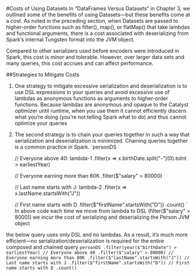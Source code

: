 #Costs of Using Datasets
In “DataFrames Versus Datasets” in Chapter 3, we outlined some of the benefits of using Datasets—but these benefits come at a cost. As noted in the preceding section, when Datasets are passed to higher-order functions such as filter(), map(), or flatMap() that take lambdas and functional arguments, there is a cost associated with deserializing from Spark’s internal Tungsten format into the JVM object.

Compared to other serializers used before encoders were introduced in Spark, this cost is minor and tolerable. However, over larger data sets and many queries, this cost accrues and can affect performance.

##Strategies to Mitigate Costs
1. One strategy to mitigate excessive serialization and deserialization is to use DSL expressions in your queries and avoid excessive use of lambdas as anonymous functions as arguments to higher-order functions. Because lambdas are anonymous and opaque to the Catalyst optimizer until runtime, when you use them it cannot efficiently discern what you’re doing (you’re not telling Spark what to do) and thus cannot optimize your queries
2. The second strategy is to chain your queries together in such a way that serialization and deserialization is minimized. Chaining queries together is a common practice in Spark.
`personDS
 
   // Everyone above 40: lambda-1
   .filter(x => x.birthDate.split("-")(0).toInt > earliestYear)
   
   // Everyone earning more than 80K
   .filter($"salary" > 80000)
   
   // Last name starts with J: lambda-2
   .filter(x => x.lastName.startsWith("J"))
   
   // First name starts with D
   .filter($"firstName".startsWith("D"))
   .count()
`
In above code each time we move from lambda to DSL (filter($"salary" > 8000)) we incur the cost of serializing and deserializing the Person JVM object

the below query uses only DSL and no lambdas. As a result, it’s much more efficient—no serialization/deserialization is required for the entire composed and chained query
`personDS
   .filter(year($"birthDate") > earliestYear) // Everyone above 40
   .filter($"salary" > 80000) // Everyone earning more than 80K
   .filter($"lastName".startsWith("J")) // Last name starts with J
   .filter($"firstName".startsWith("D")) // First name starts with D
   .count()
`
